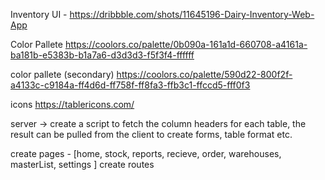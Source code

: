 Inventory UI - https://dribbble.com/shots/11645196-Dairy-Inventory-Web-App

Color Pallete
https://coolors.co/palette/0b090a-161a1d-660708-a4161a-ba181b-e5383b-b1a7a6-d3d3d3-f5f3f4-ffffff

color pallete (secondary)
https://coolors.co/palette/590d22-800f2f-a4133c-c9184a-ff4d6d-ff758f-ff8fa3-ffb3c1-ffccd5-fff0f3

icons
https://tablericons.com/

<!-- TODO -->

server -> create a script to fetch the column headers for each table, the result can be pulled from the client to create forms, table format etc.

create pages - [home, stock, reports, recieve, order, warehouses, masterList, settings ]
create routes
